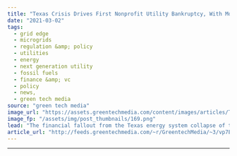 ```yaml
---
title: "Texas Crisis Drives First Nonprofit Utility Bankruptcy, With More Fallout Expected"
date: "2021-03-02"
tags: 
  - grid edge
  - microgrids
  - regulation &amp; policy
  - utilities
  - energy
  - next generation utility
  - fossil fuels
  - finance &amp; vc
  - policy
  - news,
  - green tech media
source: "green tech media"
image_url: "https://assets.greentechmedia.com/content/images/articles/Texas_snow_license_plate_jumper_cables_XL.jpg"
image_fp: "/assets/img/post_thumbnails/169.png"
lead: "The financial fallout from the Texas energy system collapse of two weeks ago has begun. And with tens of billions of dollars in energy costs yet to be settled from a week of sky-high wholesale electricity prices in the midst of a breakdown of the sta ..."
article_url: "http://feeds.greentechmedia.com/~r/GreentechMedia/~3/vp7EJ-vaucU/texas-crisis-drives-first-public-power-bankruptcy-with-more-fallout-expected"
---
```


---
